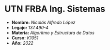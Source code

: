 # **UTN FRBA Ing. Sistemas**
- **Nombre:** *Nicolás Alfredo López*
- **Legajo:** *137.490-4*
- **Materia:** *Algoritmo y Estructura de Datos*
- **Curso:** *K1051*
- **Año:** *2022*
